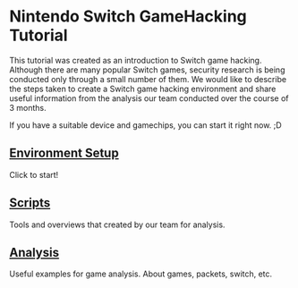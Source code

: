 # Nintendo Switch GameHacking Tutorial

This tutorial was created as an introduction to Switch game hacking. Although there are many popular Switch games, security research is being conducted only through a small number of them.
We would like to describe the steps taken to create a Switch game hacking environment and share useful information from the analysis our team conducted over the course of 3 months.

If you have a suitable device and gamechips, you can start it right now. ;D 


## [Environment Setup](./Set_Up_Environment/)
Click to start!

## [Scripts](./Scripts/)
Tools and overviews that created by our team for analysis.

## [Analysis](./Analysis/)
Useful examples for game analysis. About games, packets, switch, etc. 
